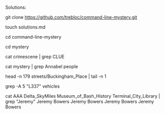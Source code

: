 Solutions:

git clone https://github.com/trebloc/command-line-mystery.git

touch solutions.md

cd command-line-mystery

cd mystery

cat crimescene | grep CLUE

cat mystery | grep Annabel people

head -n 179 streets/Buckingham_Place | tail -n 1

grep -A 5 "L337" vehicles

cat AAA Delta_SkyMiles Museum_of_Bash_History Terminal_City_Library | grep "Jeremy"
Jeremy Bowers
Jeremy Bowers
Jeremy Bowers
Jeremy Bowers

